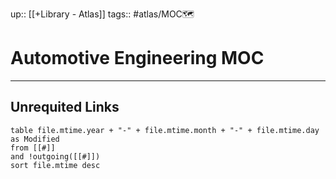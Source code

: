 up:: [[+Library - Atlas]]
tags:: #atlas/MOC🗺 

# Automotive Engineering MOC















---
## Unrequited Links
```dataview
table file.mtime.year + "-" + file.mtime.month + "-" + file.mtime.day as Modified
from [[#]]
and !outgoing([[#]])
sort file.mtime desc
```
